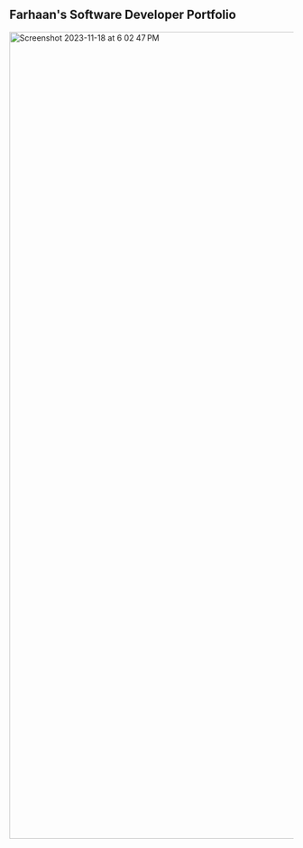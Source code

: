 ## Farhaan's Software Developer Portfolio

<img width="1428" alt="Screenshot 2023-11-18 at 6 02 47 PM" src="https://github.com/farhaannishtar/farhaan-portfolio/assets/89179469/0373894a-bd48-41a9-833a-97c834c2fa1b">
